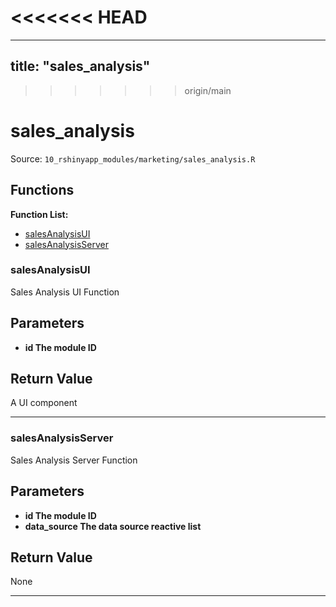 <<<<<<< HEAD
=======
---
title: "sales_analysis"
---

>>>>>>> origin/main
# sales_analysis

Source: `10_rshinyapp_modules/marketing/sales_analysis.R`

## Functions

**Function List:**
- [salesAnalysisUI](#salesanalysisui)
- [salesAnalysisServer](#salesanalysisserver)

### salesAnalysisUI

Sales Analysis UI Function


## Parameters

- **id The module ID**


## Return Value

A UI component


---


### salesAnalysisServer

Sales Analysis Server Function


## Parameters

- **id The module ID**
- **data_source The data source reactive list**


## Return Value

None


---

